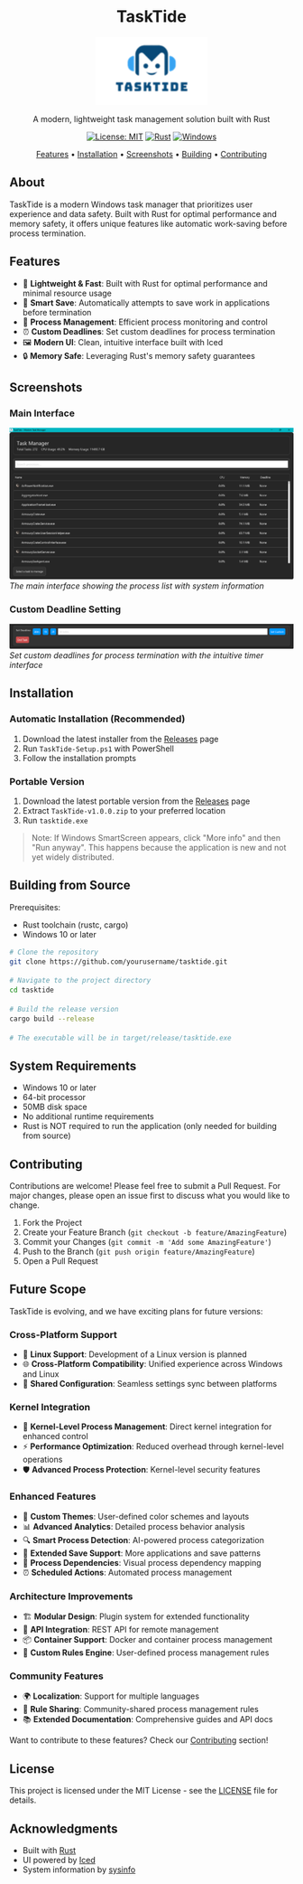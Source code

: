 <div align="center">

# TaskTide

<img src="assets/logo.png" alt="TaskTide Logo" width="200"/>

A modern, lightweight task management solution built with Rust

[![License: MIT](https://img.shields.io/badge/License-MIT-yellow.svg)](https://opensource.org/licenses/MIT)
[![Rust](https://img.shields.io/badge/Rust-1.70%2B-orange.svg)](https://www.rust-lang.org/)
[![Windows](https://img.shields.io/badge/Platform-Windows-blue.svg)](https://www.microsoft.com/windows)

[Features](#features) • [Installation](#installation) • [Screenshots](#screenshots) • [Building](#building-from-source) • [Contributing](#contributing)

</div>

## About

TaskTide is a modern Windows task manager that prioritizes user experience and data safety. Built with Rust for optimal performance and memory safety, it offers unique features like automatic work-saving before process termination.

## Features

- 🚀 **Lightweight & Fast**: Built with Rust for optimal performance and minimal resource usage
- 💾 **Smart Save**: Automatically attempts to save work in applications before termination
- 🎯 **Process Management**: Efficient process monitoring and control
- ⏰ **Custom Deadlines**: Set custom deadlines for process termination
- 🖼️ **Modern UI**: Clean, intuitive interface built with Iced
- 🔒 **Memory Safe**: Leveraging Rust's memory safety guarantees

## Screenshots

### Main Interface
![Main Interface](assets/screenshot1.png)
*The main interface showing the process list with system information*

### Custom Deadline Setting
![Deadline Setting](assets/screenshot2.png)
*Set custom deadlines for process termination with the intuitive timer interface*



## Installation

### Automatic Installation (Recommended)
1. Download the latest installer from the [Releases](../../releases/latest) page
2. Run `TaskTide-Setup.ps1` with PowerShell
3. Follow the installation prompts

### Portable Version
1. Download the latest portable version from the [Releases](../../releases/latest) page
2. Extract `TaskTide-v1.0.0.zip` to your preferred location
3. Run `tasktide.exe`

> Note: If Windows SmartScreen appears, click "More info" and then "Run anyway". This happens because the application is new and not yet widely distributed.

## Building from Source

Prerequisites:
- Rust toolchain (rustc, cargo)
- Windows 10 or later

```bash
# Clone the repository
git clone https://github.com/yourusername/tasktide.git

# Navigate to the project directory
cd tasktide

# Build the release version
cargo build --release

# The executable will be in target/release/tasktide.exe
```

## System Requirements

- Windows 10 or later
- 64-bit processor
- 50MB disk space
- No additional runtime requirements
- Rust is NOT required to run the application (only needed for building from source)

## Contributing

Contributions are welcome! Please feel free to submit a Pull Request. For major changes, please open an issue first to discuss what you would like to change.

1. Fork the Project
2. Create your Feature Branch (`git checkout -b feature/AmazingFeature`)
3. Commit your Changes (`git commit -m 'Add some AmazingFeature'`)
4. Push to the Branch (`git push origin feature/AmazingFeature`)
5. Open a Pull Request

## Future Scope

TaskTide is evolving, and we have exciting plans for future versions:

### Cross-Platform Support
- 🐧 **Linux Support**: Development of a Linux version is planned
- 🌐 **Cross-Platform Compatibility**: Unified experience across Windows and Linux
- 🔄 **Shared Configuration**: Seamless settings sync between platforms

### Kernel Integration
- 🔐 **Kernel-Level Process Management**: Direct kernel integration for enhanced control
- ⚡ **Performance Optimization**: Reduced overhead through kernel-level operations
- 🛡️ **Advanced Process Protection**: Kernel-level security features

### Enhanced Features
- 🎨 **Custom Themes**: User-defined color schemes and layouts
- 📊 **Advanced Analytics**: Detailed process behavior analysis
- 🔍 **Smart Process Detection**: AI-powered process categorization
- 💾 **Extended Save Support**: More applications and save patterns
- 🔄 **Process Dependencies**: Visual process dependency mapping
- ⏰ **Scheduled Actions**: Automated process management

### Architecture Improvements
- 🏗️ **Modular Design**: Plugin system for extended functionality
- 🔌 **API Integration**: REST API for remote management
- 📦 **Container Support**: Docker and container process management
- 🔧 **Custom Rules Engine**: User-defined process management rules

### Community Features
- 🌍 **Localization**: Support for multiple languages
- 🤝 **Rule Sharing**: Community-shared process management rules
- 📚 **Extended Documentation**: Comprehensive guides and API docs

Want to contribute to these features? Check our [Contributing](#contributing) section!

## License

This project is licensed under the MIT License - see the [LICENSE](LICENSE) file for details.

## Acknowledgments

- Built with [Rust](https://www.rust-lang.org/)
- UI powered by [Iced](https://github.com/iced-rs/iced)
- System information by [sysinfo](https://github.com/GuillaumeGomez/sysinfo)
